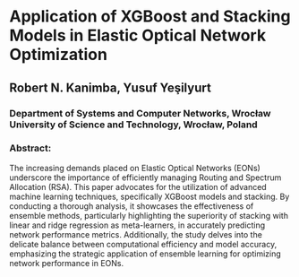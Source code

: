 
# Application of XGBoost and Stacking Models in Elastic Optical Network Optimization

## Robert N. Kanimba, Yusuf Yeşilyurt
### Department of Systems and Computer Networks, Wrocław University of Science and Technology, Wrocław, Poland


### Abstract:

The increasing demands placed on Elastic Optical Networks (EONs) underscore the importance of efficiently managing Routing and Spectrum Allocation (RSA). This paper advocates for the utilization of advanced machine learning techniques, specifically XGBoost models and stacking. By conducting a thorough analysis, it showcases the effectiveness of ensemble methods, particularly highlighting the superiority of stacking with linear and ridge regression as meta-learners, in accurately predicting network performance metrics. Additionally, the study delves into the delicate balance between computational efficiency and model accuracy, emphasizing the strategic application of ensemble learning for optimizing network performance in EONs.








